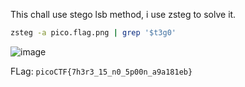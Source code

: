 This chall use stego lsb method, i use zsteg to solve it.

```bash
zsteg -a pico.flag.png | grep '$t3g0'
```

![image](https://user-images.githubusercontent.com/101840614/159119076-3944691a-6a7d-4d66-b3b8-48863fcdc6f4.png)

FLag: ```picoCTF{7h3r3_15_n0_5p00n_a9a181eb}```
